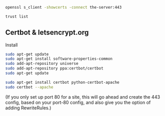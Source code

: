 ```bash
openssl s_client -showcerts -connect the-server:443
```

```bash
trust list
```


## Certbot & letsencrypt.org

Install

```bash
sudo apt-get update
sudo apt-get install software-properties-common
sudo add-apt-repository universe
sudo add-apt-repository ppa:certbot/certbot
sudo apt-get update
```

```bash
sudo apt-get install certbot python-certbot-apache
sudo certbot --apache
```
(If you only set up port 80 for a site, this will go ahead and create the 443 config, based on your port-80 config, and also give you the option of adding RewriteRules.)

